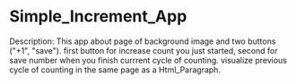 # Simple_Increment_App 
Description: 
         This app about page of background image and two buttons ("+1", "save").
         first button for increase count you just started, second for save number when you finish currrent cycle of counting.
         visualize previous cycle of counting in the same page as a Html_Paragraph.  
